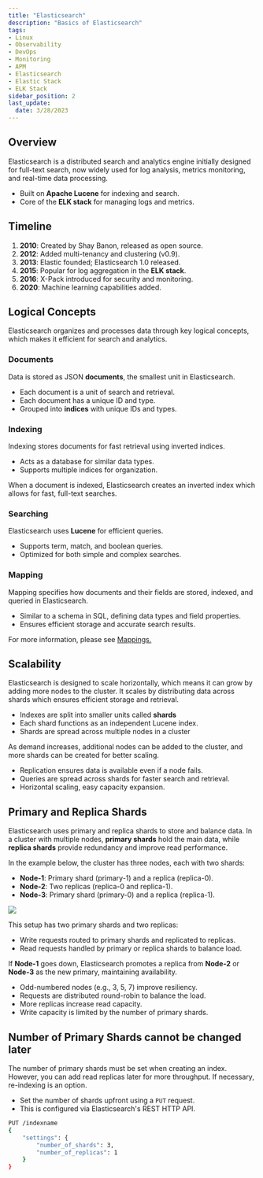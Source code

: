```yaml
---
title: "Elasticsearch"
description: "Basics of Elasticsearch"
tags: 
- Linux
- Observability
- DevOps
- Monitoring 
- APM
- Elasticsearch
- Elastic Stack
- ELK Stack
sidebar_position: 2
last_update:
  date: 3/28/2023
---
```



## Overview  

Elasticsearch is a distributed search and analytics engine initially designed for full-text search, now widely used for log analysis, metrics monitoring, and real-time data processing.  

- Built on **Apache Lucene** for indexing and search.  
- Core of the **ELK stack** for managing logs and metrics.  

## Timeline  

1. **2010**: Created by Shay Banon, released as open source.  
2. **2012**: Added multi-tenancy and clustering (v0.9).  
3. **2013**: Elastic founded; Elasticsearch 1.0 released.  
4. **2015**: Popular for log aggregation in the **ELK stack**.  
5. **2016**: X-Pack introduced for security and monitoring.  
6. **2020**: Machine learning capabilities added.  

## Logical Concepts 

Elasticsearch organizes and processes data through key logical concepts, which makes it efficient for search and analytics.

### Documents  

Data is stored as JSON **documents**, the smallest unit in Elasticsearch.  

- Each document is a unit of search and retrieval.  
- Each document has a unique ID and type.  
- Grouped into **indices** with unique IDs and types.  

### Indexing  

Indexing stores documents for fast retrieval using inverted indices.  

- Acts as a database for similar data types.  
- Supports multiple indices for organization.  

When a document is indexed, Elasticsearch creates an inverted index which allows for fast, full-text searches.

### Searching 

Elasticsearch uses **Lucene** for efficient queries.  

- Supports term, match, and boolean queries.  
- Optimized for both simple and complex searches.  

### Mapping 

Mapping specifies how documents and their fields are stored, indexed, and queried in Elasticsearch.  

- Similar to a schema in SQL, defining data types and field properties.  
- Ensures efficient storage and accurate search results.  

For more information, please see [Mappings.](/docs/018-Observability/020-Elastic-Stack/003-Mapping-and-indexing/011-Mappings.md)

## Scalability  

Elasticsearch is designed to scale horizontally, which means it can grow by adding more nodes to the cluster. It scales by distributing data across shards which ensures efficient storage and retrieval.

- Indexes are split into smaller units called **shards**
- Each shard functions as an independent Lucene index.
- Shards are spread across multiple nodes in a cluster

As demand increases, additional nodes can be added to the cluster, and more shards can be created for better scaling.

- Replication ensures data is available even if a node fails.  
- Queries are spread across shards for faster search and retrieval.  
- Horizontal scaling, easy capacity expansion.  


## Primary and Replica Shards 

Elasticsearch uses primary and replica shards to store and balance data. In a cluster with multiple nodes, **primary shards** hold the main data, while **replica shards** provide redundancy and improve read performance.  

In the example below, the cluster has three nodes, each with two shards:  

- **Node-1**: Primary shard (primary-1) and a replica (replica-0).  
- **Node-2**: Two replicas (replica-0 and replica-1).  
- **Node-3**: Primary shard (primary-0) and a replica (replica-1).  

![](/img/docs/12102024-Observability-elasticsearch-wth.png)  

This setup has two primary shards and two replicas:  

- Write requests routed to primary shards and replicated to replicas.  
- Read requests handled by primary or replica shards to balance load.  

If **Node-1** goes down, Elasticsearch promotes a replica from **Node-2** or **Node-3** as the new primary, maintaining availability.  

- Odd-numbered nodes (e.g., 3, 5, 7) improve resiliency.  
- Requests are distributed round-robin to balance the load.  
- More replicas increase read capacity.  
- Write capacity is limited by the number of primary shards.  


## Number of Primary Shards cannot be changed later

The number of primary shards must be set when creating an index. However, you can add read replicas later for more throughput. If necessary, re-indexing is an option.  

- Set the number of shards upfront using a `PUT` request.  
- This is configured via Elasticsearch's REST HTTP API.  

```bash
PUT /indexname
{
    "settings": {
        "number_of_shards": 3,
        "number_of_replicas": 1
    }
} 
```